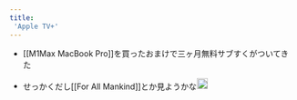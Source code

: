 ```yaml
---
title:
 'Apple TV+'
---
```


- [[M1Max MacBook Pro]]を買ったおまけで三ヶ月無料サブすくがついてきた

- せっかくだし[[For All Mankind]]とか見ようかな<img src='https://scrapbox.io/api/pages/blu3mo-public/blu3mo/icon' alt='blu3mo.icon' height="19.5"/>
